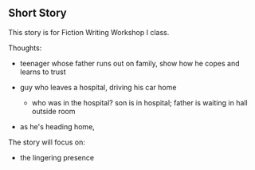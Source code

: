 ## Short Story

This story is for Fiction Writing Workshop I class.

Thoughts:
- teenager whose father runs out on family, show how he copes and learns to trust
- guy who leaves a hospital, driving his car home
    - who was in the hospital?
 son is in hospital; father is waiting in hall outside room

- as he's heading home,

The story will focus on:
- the lingering presence
